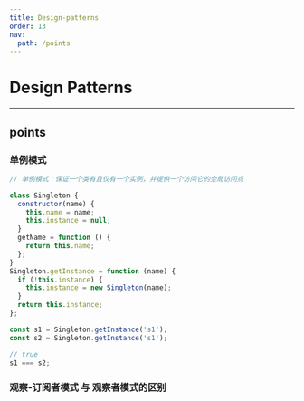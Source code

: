 ```yaml
---
title: Design-patterns
order: 13
nav:
  path: /points
---
```


# Design Patterns

---

## points

### 单例模式

```javascript
// 单例模式：保证一个类有且仅有一个实例，并提供一个访问它的全局访问点

class Singleton {
  constructor(name) {
    this.name = name;
    this.instance = null;
  }
  getName = function () {
    return this.name;
  };
}
Singleton.getInstance = function (name) {
  if (!this.instance) {
    this.instance = new Singleton(name);
  }
  return this.instance;
};

const s1 = Singleton.getInstance('s1');
const s2 = Singleton.getInstance('s1');

// true
s1 === s2;
```

### 观察-订阅者模式 与 观察者模式的区别
